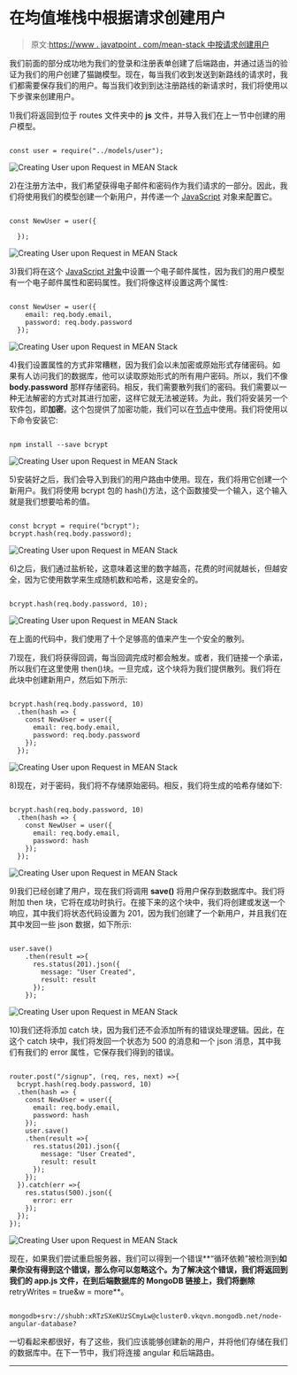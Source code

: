 # 在均值堆栈中根据请求创建用户

> 原文:[https://www . javatpoint . com/mean-stack 中按请求创建用户](https://www.javatpoint.com/creating-user-upon-request-in-mean-stack)

我们前面的部分成功地为我们的登录和注册表单创建了后端路由，并通过适当的验证为我们的用户创建了猫鼬模型。现在，每当我们收到发送到新路线的请求时，我们都需要保存我们的用户。每当我们收到到达注册路线的新请求时，我们将使用以下步骤来创建用户。

1)我们将返回到位于 routes 文件夹中的 **js** 文件，并导入我们在上一节中创建的用户模型。

```

const user = require("../models/user");

```

![Creating User upon Request in MEAN Stack](../Images/9b0782d9c62f422e8252fbea20b67f10.png)

2)在注册方法中，我们希望获得电子邮件和密码作为我们请求的一部分。因此，我们将使用我们的模型创建一个新用户，并传递一个 [JavaScript](https://www.javatpoint.com/javascript-tutorial) 对象来配置它。

```

const NewUser = user({

  });

```

![Creating User upon Request in MEAN Stack](../Images/1afa8c62bc23e3084f472f197719a526.png)

3)我们将在这个 [JavaScript 对象](https://www.javatpoint.com/javascript-objects)中设置一个电子邮件属性，因为我们的用户模型有一个电子邮件属性和密码属性。我们将像这样设置这两个属性:

```

const NewUser = user({
    email: req.body.email,
    password: req.body.password
  });

```

![Creating User upon Request in MEAN Stack](../Images/9c8306371969976ed5dc2d0f9554a823.png)

4)我们设置属性的方式非常糟糕，因为我们会以未加密或原始形式存储密码。如果有人访问我们的数据库，他可以读取原始形式的所有用户密码。所以，我们不像 **body.password** 那样存储密码。相反，我们需要散列我们的密码。我们需要以一种无法解密的方式对其进行加密，这样它就无法被逆转。为此，我们将安装另一个软件包，即**加密**。这个包提供了加密功能，我们可以在[节点](https://www.javatpoint.com/nodejs-tutorial)中使用。我们将使用以下命令安装它:

```

npm install --save bcrypt

```

![Creating User upon Request in MEAN Stack](../Images/3011f52a40ee83709d3d73db0f62d4c9.png)

5)安装好之后，我们会导入到我们的用户路由中使用。现在，我们将用它创建一个新用户。我们将使用 bcrypt 包的 hash()方法，这个函数接受一个输入，这个输入就是我们想要哈希的值。

```

const bcrypt = require("bcrypt"); 
bcrypt.hash(req.body.password);

```

![Creating User upon Request in MEAN Stack](../Images/1f2f22275a76fc36fa7f35316eea310e.png)

6)之后，我们通过盐析轮，这意味着这里的数字越高，花费的时间就越长，但越安全，因为它使用数学来生成随机数和哈希，这是安全的。

```

bcrypt.hash(req.body.password, 10);

```

![Creating User upon Request in MEAN Stack](../Images/10a94253f00760354ce478da286b7e36.png)

在上面的代码中，我们使用了十个足够高的值来产生一个安全的散列。

7)现在，我们将获得回调，每当回调完成时都会触发。或者，我们链接一个承诺，所以我们在这里使用 then()块。一旦完成，这个块将为我们提供散列。我们将在此块中创建新用户，然后如下所示:

```

bcrypt.hash(req.body.password, 10)
  .then(hash => {
    const NewUser = user({
      email: req.body.email,
      password: req.body.password
    });
  });

```

![Creating User upon Request in MEAN Stack](../Images/d7b55d88633145c290e4d6727b8ada1e.png)

8)现在，对于密码，我们将不存储原始密码。相反，我们将生成的哈希存储如下:

```

bcrypt.hash(req.body.password, 10)
  .then(hash => {
    const NewUser = user({
      email: req.body.email,
      password: hash
    });
  });

```

![Creating User upon Request in MEAN Stack](../Images/2f0fd6d15e7a71cec1b8f9e3e8da166e.png)

9)我们已经创建了用户，现在我们将调用 **save()** 将用户保存到数据库中。我们将附加 then 块，它将在成功时执行。在接下来的这个块中，我们将创建或发送一个响应，其中我们将状态代码设置为 201，因为我们创建了一个新用户，并且我们在其中发回一些 json 数据，如下所示:

```

user.save()
    .then(result =>{
      res.status(201).json({
        message: "User Created",
        result: result
      });
    });

```

![Creating User upon Request in MEAN Stack](../Images/23332a7b822c1c2323ad4cc1cba5ad72.png)

10)我们还将添加 catch 块，因为我们还不会添加所有的错误处理逻辑。因此，在这个 catch 块中，我们将发回一个状态为 500 的消息和一个 json 消息，其中我们有我们的 error 属性，它保存我们得到的错误。

```

router.post("/signup", (req, res, next) =>{
  bcrypt.hash(req.body.password, 10)
  .then(hash => {
    const NewUser = user({
      email: req.body.email,
      password: hash
    });
    user.save()
    .then(result =>{
      res.status(201).json({
        message: "User Created",
        result: result
      });
    });
  }).catch(err =>{
    res.status(500).json({
      error: err
    });
  });
});

```

![Creating User upon Request in MEAN Stack](../Images/6451d52a4bba1712d664fadf3d50e4f5.png)

现在，如果我们尝试重启服务器，我们可以得到一个错误**“循环依赖”被检测到**如果你没有得到这个错误，那么你可以忽略这个。为了解决这个错误，我们将返回到我们的 **app.js** 文件，在到后端数据库的 MongoDB 链接上，我们将删除**retryWrites = true&w = more**。

```

mongodb+srv://shubh:xRTzSXeKUzSCmyLw@cluster0.vkqvn.mongodb.net/node-angular-database?

```

一切看起来都很好，有了这些，我们应该能够创建新的用户，并将他们存储在我们的数据库中。在下一节中，我们将连接 angular 和后端路由。

* * *